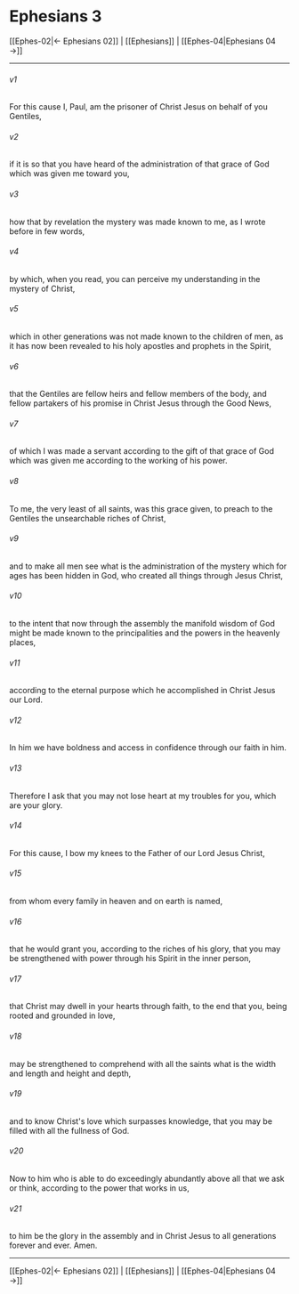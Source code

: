 # Ephesians 3

[[Ephes-02|← Ephesians 02]] | [[Ephesians]] | [[Ephes-04|Ephesians 04 →]]
***



###### v1 
For this cause I, Paul, am the prisoner of Christ Jesus on behalf of you Gentiles, 

###### v2 
if it is so that you have heard of the administration of that grace of God which was given me toward you, 

###### v3 
how that by revelation the mystery was made known to me, as I wrote before in few words, 

###### v4 
by which, when you read, you can perceive my understanding in the mystery of Christ, 

###### v5 
which in other generations was not made known to the children of men, as it has now been revealed to his holy apostles and prophets in the Spirit, 

###### v6 
that the Gentiles are fellow heirs and fellow members of the body, and fellow partakers of his promise in Christ Jesus through the Good News, 

###### v7 
of which I was made a servant according to the gift of that grace of God which was given me according to the working of his power. 

###### v8 
To me, the very least of all saints, was this grace given, to preach to the Gentiles the unsearchable riches of Christ, 

###### v9 
and to make all men see what is the administration of the mystery which for ages has been hidden in God, who created all things through Jesus Christ, 

###### v10 
to the intent that now through the assembly the manifold wisdom of God might be made known to the principalities and the powers in the heavenly places, 

###### v11 
according to the eternal purpose which he accomplished in Christ Jesus our Lord. 

###### v12 
In him we have boldness and access in confidence through our faith in him. 

###### v13 
Therefore I ask that you may not lose heart at my troubles for you, which are your glory. 

###### v14 
For this cause, I bow my knees to the Father of our Lord Jesus Christ, 

###### v15 
from whom every family in heaven and on earth is named, 

###### v16 
that he would grant you, according to the riches of his glory, that you may be strengthened with power through his Spirit in the inner person, 

###### v17 
that Christ may dwell in your hearts through faith, to the end that you, being rooted and grounded in love, 

###### v18 
may be strengthened to comprehend with all the saints what is the width and length and height and depth, 

###### v19 
and to know Christ's love which surpasses knowledge, that you may be filled with all the fullness of God. 

###### v20 
Now to him who is able to do exceedingly abundantly above all that we ask or think, according to the power that works in us, 

###### v21 
to him be the glory in the assembly and in Christ Jesus to all generations forever and ever. Amen.

***
[[Ephes-02|← Ephesians 02]] | [[Ephesians]] | [[Ephes-04|Ephesians 04 →]]
